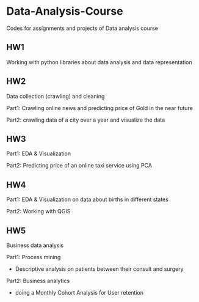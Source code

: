 # Data-Analysis-Course
Codes for assignments and projects of Data analysis course

## HW1

Working with python libraries about data analysis and data representation

## HW2
Data collection (crawling) and cleaning

Part1: 
Crawling online news and predicting price of Gold in the near future

Part2: crawling data of a city over a year and visualize the data

## HW3

Part1: EDA & Visualization

Part2: Predicting price of an online taxi service using PCA
## HW4

Part1: EDA & Visualization on data about births in different states

Part2: Working with QGIS
## HW5 
Business data analysis

Part1: Process mining 

- Descriptive analysis on patients between their consult and  surgery  

Part2: Business analytics

- doing a Monthly Cohort Analysis for User retention
